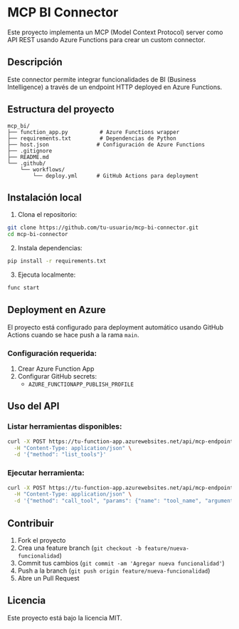 # MCP BI Connector

Este proyecto implementa un MCP (Model Context Protocol) server como API REST usando Azure Functions para crear un custom connector.

## Descripción

Este connector permite integrar funcionalidades de BI (Business Intelligence) a través de un endpoint HTTP deployed en Azure Functions.

## Estructura del proyecto

```
mcp_bi/
├── function_app.py          # Azure Functions wrapper
├── requirements.txt         # Dependencias de Python
├── host.json               # Configuración de Azure Functions
├── .gitignore
├── README.md
└── .github/
    └── workflows/
        └── deploy.yml      # GitHub Actions para deployment
```

## Instalación local

1. Clona el repositorio:
```bash
git clone https://github.com/tu-usuario/mcp-bi-connector.git
cd mcp-bi-connector
```

2. Instala dependencias:
```bash
pip install -r requirements.txt
```

3. Ejecuta localmente:
```bash
func start
```

## Deployment en Azure

El proyecto está configurado para deployment automático usando GitHub Actions cuando se hace push a la rama `main`.

### Configuración requerida:

1. Crear Azure Function App
2. Configurar GitHub secrets:
   - `AZURE_FUNCTIONAPP_PUBLISH_PROFILE`

## Uso del API

### Listar herramientas disponibles:
```bash
curl -X POST https://tu-function-app.azurewebsites.net/api/mcp-endpoint \
  -H "Content-Type: application/json" \
  -d '{"method": "list_tools"}'
```

### Ejecutar herramienta:
```bash
curl -X POST https://tu-function-app.azurewebsites.net/api/mcp-endpoint \
  -H "Content-Type: application/json" \
  -d '{"method": "call_tool", "params": {"name": "tool_name", "arguments": {}}}'
```

## Contribuir

1. Fork el proyecto
2. Crea una feature branch (`git checkout -b feature/nueva-funcionalidad`)
3. Commit tus cambios (`git commit -am 'Agregar nueva funcionalidad'`)
4. Push a la branch (`git push origin feature/nueva-funcionalidad`)
5. Abre un Pull Request

## Licencia

Este proyecto está bajo la licencia MIT.